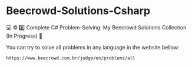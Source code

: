 # Beecrowd-Solutions-Csharp
💻 ©️ #️⃣ Complete C# Problem-Solving: My Beecrowd Solutions Collection (In Progress) 🚀

You can try to solve all problems in any language in the website bellow:
```
https://www.beecrowd.com.br/judge/en/problems/all
```
